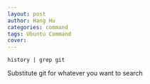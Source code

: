 ```yaml
---
layout: post
author: Hang Hu
categories: command
tags: Ubuntu Command 
cover: 
---
```


```
history | grep git
```

Substitute git for whatever you want to search
